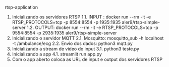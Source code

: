 rtsp-application
1. Inicializando os servidores RTSP
   1.1. INPUT : docker run --rm -it -e RTSP_PROTOCOLS=tcp -p 8554:8554 -p 1935:1935 aler9/rtsp-simple-server 
   1.2. OUTPUT: docker run --rm -it -e RTSP_PROTOCOLS=tcp -p 9554:8554 -p 2935:1935 aler9/rtsp-simple-server
2. Inicializando o servidor MQTT
   2.1. Mosquitto: mosquitto_sub -h localhost -t /ambulance/ecg
   2.2. Envio dos dados: python3 mqtt.py
3. Inicializando a stream de video do input
   3.1. python3 teste.py
4. Inicializando a app 
   4.1. streamlit run app.py
5. Com o app aberto coloca as URL de input e output dos servidores RTSP
